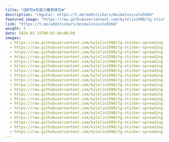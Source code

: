 ```yaml
---
title: "@妮可❤️专属沙雕表情包❤️"
description: "regular: https://t.me/addstickers/Animalsnicole5566"
featured_image: "https://raw.githubusercontent.com/kylelin1998/tg-sticker-spreading-worldwide-images/main/img/be589869-8556-4b03-8de7-ea94ba64cd86.jpg"
link: "https://t.me/addstickers/Animalsnicole5566"
weight: 3
date: 2024-01-15T06:01:56+08:00
images:
  - https://raw.githubusercontent.com/kylelin1998/tg-sticker-spreading-worldwide-images/main/img/be589869-8556-4b03-8de7-ea94ba64cd86.jpg
  - https://raw.githubusercontent.com/kylelin1998/tg-sticker-spreading-worldwide-images/main/img/620a7f15-c5eb-4eaf-9475-aa2f9e2daed7.jpg
  - https://raw.githubusercontent.com/kylelin1998/tg-sticker-spreading-worldwide-images/main/img/f82aee5d-e7ad-4a56-a184-7b6d65c22c30.jpg
  - https://raw.githubusercontent.com/kylelin1998/tg-sticker-spreading-worldwide-images/main/img/27f81bb8-4ebb-4665-9ec6-c24fca045571.jpg
  - https://raw.githubusercontent.com/kylelin1998/tg-sticker-spreading-worldwide-images/main/img/a255f49d-3e77-4342-bab8-18c2b0470589.jpg
  - https://raw.githubusercontent.com/kylelin1998/tg-sticker-spreading-worldwide-images/main/img/334c82f7-e63a-439a-bd57-e09aea0d64d6.jpg
  - https://raw.githubusercontent.com/kylelin1998/tg-sticker-spreading-worldwide-images/main/img/5ffa0d1c-e4e1-4de1-bb74-bf348c879a4a.jpg
  - https://raw.githubusercontent.com/kylelin1998/tg-sticker-spreading-worldwide-images/main/img/06f8926e-e6c4-4607-be5a-37133c692383.jpg
  - https://raw.githubusercontent.com/kylelin1998/tg-sticker-spreading-worldwide-images/main/img/57351cc8-3329-4d13-9ea5-a146789a56d7.jpg
  - https://raw.githubusercontent.com/kylelin1998/tg-sticker-spreading-worldwide-images/main/img/9ad0692e-5910-45c6-b9d4-6efb6f82fc34.jpg
  - https://raw.githubusercontent.com/kylelin1998/tg-sticker-spreading-worldwide-images/main/img/c5890310-447a-4171-a2da-e70e4a967a7f.jpg
  - https://raw.githubusercontent.com/kylelin1998/tg-sticker-spreading-worldwide-images/main/img/58eed230-e92d-41c5-a74e-a1be1d974c7d.jpg
  - https://raw.githubusercontent.com/kylelin1998/tg-sticker-spreading-worldwide-images/main/img/3524f100-e9ea-445e-b7b5-327f6f77c595.jpg
  - https://raw.githubusercontent.com/kylelin1998/tg-sticker-spreading-worldwide-images/main/img/05a0993c-deaf-44c8-8741-4fabeae71aab.jpg
  - https://raw.githubusercontent.com/kylelin1998/tg-sticker-spreading-worldwide-images/main/img/007988ef-f33b-4c2c-965e-a0958d92b83f.jpg
  - https://raw.githubusercontent.com/kylelin1998/tg-sticker-spreading-worldwide-images/main/img/9bb384a3-d4dc-45bf-92d1-8f9cb1a978ff.jpg
  - https://raw.githubusercontent.com/kylelin1998/tg-sticker-spreading-worldwide-images/main/img/61e15469-78bb-4bd3-89f4-cdafd50ead1e.jpg
  - https://raw.githubusercontent.com/kylelin1998/tg-sticker-spreading-worldwide-images/main/img/c5e08de0-8478-4515-9b8e-9dbee2d8ce26.jpg
  - https://raw.githubusercontent.com/kylelin1998/tg-sticker-spreading-worldwide-images/main/img/67d1ef7e-a424-4fd3-ab23-a661bccebe80.jpg
  - https://raw.githubusercontent.com/kylelin1998/tg-sticker-spreading-worldwide-images/main/img/e883a3f4-3ea2-4f63-aeee-1375aa02fbf9.jpg
---
```

